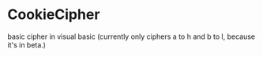 # CookieCipher
basic cipher in visual basic
(currently only ciphers a to h and b to l, because it's in beta.)
